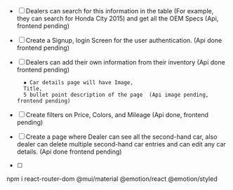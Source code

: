 - [ ] Dealers can search for this information in the table (For example, they can search for Honda City 2015)
and get all the OEM Specs  (Api,  frontend pending)

- [ ] Create a Signup, login Screen for the user authentication. (Api done  frontend pending)

- [ ] Dealers can add their own information from their inventory (Api done  frontend pending)



        ▪ Car details page will have Image, 
        Title, 
        5 bullet point description of the page  (Api image pending,  frontend pending)


- [ ] Create filters on Price, Colors, and Mileage  (Api done,  frontend pending)

- [ ] Create a page where Dealer can see all the second-hand car, also dealer can delete multiple
second-hand car entries and can edit any car details. (Api done  frontend pending)

- [ ] 
npm i react-router-dom @mui/material @emotion/react @emotion/styled
